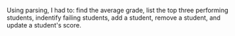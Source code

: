Using parsing, I had to:  find the average grade, list the top three performing students, indentify failing students, add a student, remove a student, and update a student's score.
